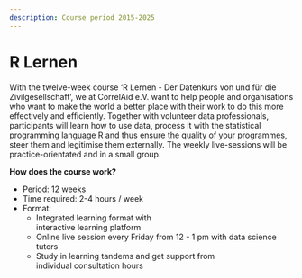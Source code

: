 ```yaml
---
description: Course period 2015-2025
---
```


# R Lernen

With the twelve-week course ‘R Lernen - Der Datenkurs von und für die Zivilgesellschaft’, we at CorrelAid e.V. want to help people and organisations who want to make the world a better place with their work to do this more effectively and efficiently. Together with volunteer data professionals, participants will learn how to use data, process it with the statistical programming language R and thus ensure the quality of your programmes, steer them and legitimise them externally. The weekly live-sessions will be practice-orientated and in a small group.

**How does the course work?**

* Period: 12 weeks
* Time required: 2-4 hours / week
* Format:&#x20;
  * Integrated learning format with\
    interactive learning platform
  * Online live session every Friday from 12 - 1 pm with data science tutors
  * Study in learning tandems and get support from\
    individual consultation hours

